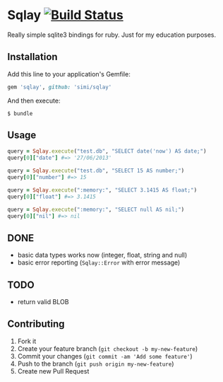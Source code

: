 # Sqlay [![Build Status](https://travis-ci.org/simi/sqlay.png?branch=master)](https://travis-ci.org/simi/sqlay)

Really simple sqlite3 bindings for ruby. Just for my education purposes.

## Installation

Add this line to your application's Gemfile:

```ruby
gem 'sqlay', github: 'simi/sqlay'
```

And then execute:

```
$ bundle
```

## Usage

```ruby
query = Sqlay.execute("test.db", "SELECT date('now') AS date;")
query[0]["date"] #=> '27/06/2013'

query = Sqlay.execute("test.db", "SELECT 15 AS number;")
query[0]["number"] #=> 15

query = Sqlay.execute(":memory:", "SELECT 3.1415 AS float;")
query[0]["float"] #=> 3.1415

query = Sqlay.execute(":memory:", "SELECT null AS nil;")
query[0]["nil"] #=> nil
```

## DONE

* basic data types works now (integer, float, string and null)
* basic error reporting (``Sqlay::Error`` with error message)

## TODO

* return valid BLOB

## Contributing

1. Fork it
2. Create your feature branch (`git checkout -b my-new-feature`)
3. Commit your changes (`git commit -am 'Add some feature'`)
4. Push to the branch (`git push origin my-new-feature`)
5. Create new Pull Request
